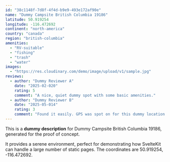 ```yaml
---
id: "38c1148f-7d8f-4f4d-b9e9-493e172af90e"
name: "Dummy Campsite British Columbia 19186"
latitude: 50.919254
longitude: -116.472692
continent: "north-america"
country: "canada"
region: "british-columbia"
amenities:
  - "RV-suitable"
  - "fishing"
  - "trash"
  - "water"
images:
  - "https://res.cloudinary.com/demo/image/upload/v1/sample.jpg"
reviews:
  - author: "Dummy Reviewer A"
    date: "2025-02-020"
    rating: 5
    comment: "A nice, quiet dummy spot with some basic amenities."
  - author: "Dummy Reviewer B"
    date: "2025-05-014"
    rating: 3
    comment: "Found it easily. GPS was spot on for this dummy location."
---
```


This is a **dummy description** for Dummy Campsite British Columbia 19186, generated for the proof of concept.

It provides a serene environment, perfect for demonstrating how SvelteKit can handle a large number of static pages. The coordinates are 50.919254, -116.472692.
